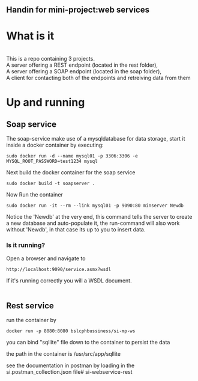 ## Handin for mini-project:web services


# What is it
<br>
This is a repo containing 3 projects.<br>
A server offering a REST endpoint (located in the rest folder),<br>
A server offering a SOAP endpoint (located in the soap folder),<br>
A client for contacting both of the endpoints and retreiving data from them<br>

# Up and running

## Soap service
The soap-service make use of a mysqldatabase for data storage, start it inside a docker container by executing:
```
sudo docker run -d --name mysql01 -p 3306:3306 -e MYSQL_ROOT_PASSWORD=test1234 mysql
```
Next build the docker container for the soap service
```
sudo docker build -t soapserver .
```
Now Run the container
```
sudo docker run -it --rm --link mysql01 -p 9090:80 minserver Newdb
```
Notice the 'Newdb' at the very end, this command tells the server to create a new database and auto-populate it, the run-command will also work without 'Newdb', in that case its up to you to insert data.
### Is it running?
Open a browser and navigate to 
```
http://localhost:9090/service.asmx?wsdl
```
If it's running correctly you will a WSDL document.
<br>
<br>
## Rest service

run the container by
```
docker run -p 8080:8080 bslcphbussiness/si-mp-ws
```
you can bind "sqllite" file down to the container to persist the data

the path in the container is /usr/src/app/sqllite

see the documentation in postman by loading in the si.postman_collection.json file# si-webservice-rest
